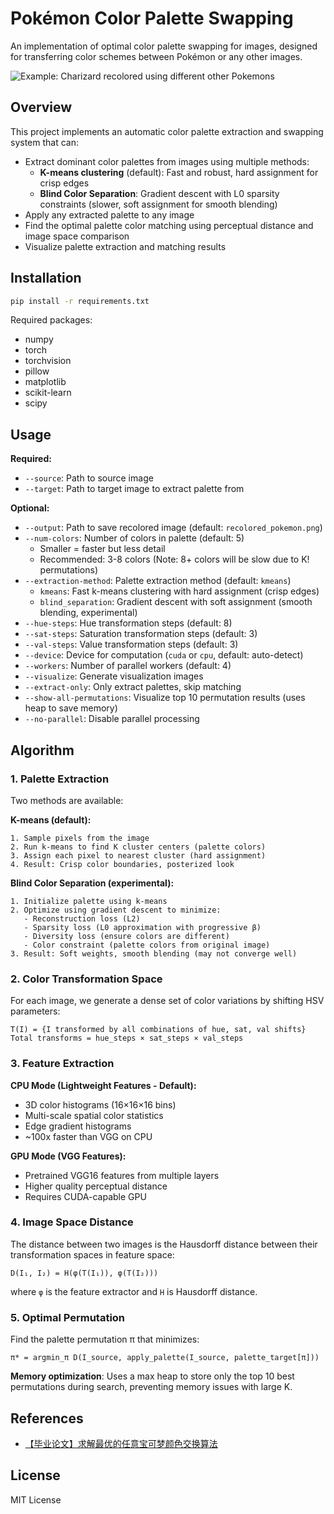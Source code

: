 # Pokémon Color Palette Swapping

An implementation of optimal color palette swapping for images, designed for transferring color schemes between Pokémon or any other images.

![Example: Charizard recolored using different other Pokemons](batch-results-five-colors/charizard_all_transformations.png)

## Overview

This project implements an automatic color palette extraction and swapping system that can:
- Extract dominant color palettes from images using multiple methods:
  - **K-means clustering** (default): Fast and robust, hard assignment for crisp edges
  - **Blind Color Separation**: Gradient descent with L0 sparsity constraints (slower, soft assignment for smooth blending)
- Apply any extracted palette to any image
- Find the optimal palette color matching using perceptual distance and image space comparison
- Visualize palette extraction and matching results

## Installation

```bash
pip install -r requirements.txt
```

Required packages:
- numpy
- torch
- torchvision
- pillow
- matplotlib
- scikit-learn
- scipy

## Usage

**Required:**
- `--source`: Path to source image
- `--target`: Path to target image to extract palette from

**Optional:**
- `--output`: Path to save recolored image (default: `recolored_pokemon.png`)
- `--num-colors`: Number of colors in palette (default: 5)
  - Smaller = faster but less detail
  - Recommended: 3-8 colors (Note: 8+ colors will be slow due to K! permutations)
- `--extraction-method`: Palette extraction method (default: `kmeans`)
  - `kmeans`: Fast k-means clustering with hard assignment (crisp edges)
  - `blind_separation`: Gradient descent with soft assignment (smooth blending, experimental)
- `--hue-steps`: Hue transformation steps (default: 8)
- `--sat-steps`: Saturation transformation steps (default: 3)
- `--val-steps`: Value transformation steps (default: 3)
- `--device`: Device for computation (`cuda` or `cpu`, default: auto-detect)
- `--workers`: Number of parallel workers (default: 4)
- `--visualize`: Generate visualization images
- `--extract-only`: Only extract palettes, skip matching
- `--show-all-permutations`: Visualize top 10 permutation results (uses heap to save memory)
- `--no-parallel`: Disable parallel processing

## Algorithm

### 1. Palette Extraction

Two methods are available:

**K-means (default):**
```
1. Sample pixels from the image
2. Run k-means to find K cluster centers (palette colors)
3. Assign each pixel to nearest cluster (hard assignment)
4. Result: Crisp color boundaries, posterized look
```

**Blind Color Separation (experimental):**
```
1. Initialize palette using k-means
2. Optimize using gradient descent to minimize:
   - Reconstruction loss (L2)
   - Sparsity loss (L0 approximation with progressive β)
   - Diversity loss (ensure colors are different)
   - Color constraint (palette colors from original image)
3. Result: Soft weights, smooth blending (may not converge well)
```

### 2. Color Transformation Space

For each image, we generate a dense set of color variations by shifting HSV parameters:

```
T(I) = {I transformed by all combinations of hue, sat, val shifts}
Total transforms = hue_steps × sat_steps × val_steps
```

### 3. Feature Extraction

**CPU Mode (Lightweight Features - Default):**
- 3D color histograms (16×16×16 bins)
- Multi-scale spatial color statistics
- Edge gradient histograms
- ~100x faster than VGG on CPU

**GPU Mode (VGG Features):**
- Pretrained VGG16 features from multiple layers
- Higher quality perceptual distance
- Requires CUDA-capable GPU

### 4. Image Space Distance

The distance between two images is the Hausdorff distance between their transformation spaces in feature space:

```
D(I₁, I₂) = H(φ(T(I₁)), φ(T(I₂)))
```

where `φ` is the feature extractor and `H` is Hausdorff distance.

### 5. Optimal Permutation

Find the palette permutation π that minimizes:

```
π* = argmin_π D(I_source, apply_palette(I_source, palette_target[π]))
```

**Memory optimization**: Uses a max heap to store only the top 10 best permutations during search, preventing memory issues with large K.

## References

- [【毕业论文】求解最优的任意宝可梦颜色交换算法](https://zhuanlan.zhihu.com/p/695729586)

## License

MIT License
